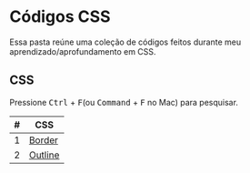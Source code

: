 
# Códigos CSS

Essa pasta reúne uma coleção de códigos feitos durante meu aprendizado/aprofundamento em CSS.

## CSS

Pressione <kbd>Ctrl</kbd> + <kbd>F</kbd>(ou <kbd>Command</kbd> + <kbd>F</kbd> no Mac) para pesquisar.

| # | CSS |
| ---- | ---- |
| 1 | [Border](/CSS/codes/border/border.css) |
| 2 | [Outline](/CSS/codes/outline/outline.css) |